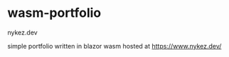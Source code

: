 # wasm-portfolio
nykez.dev


simple portfolio written in blazor wasm hosted at https://www.nykez.dev/
